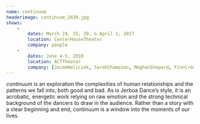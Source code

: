 ```yaml
---
name: continuum
headerimage: continuum_2430.jpg
shows:
    -
        dates: March 24, 25, 29, & April 1, 2017
        location: CenterHouseTheater
        company: people
    -
        dates: June 4-5, 2010
        location: ACTTheater
        company: [JaimeWaliczek, SarahChampion, MeghanShepard, FinnCronin, SeanCalavan, MorganHoughton, RenadoTozer, KristinKissell]
---
```

*continuum* is an exploration the complexities of human relationships and the patterns we fall into, both good and bad. As is Jerboa Dance’s style, it is an acrobatic, energetic work relying on raw emotion and the strong technical background of the dancers to draw in the audience. Rather than a story with a clear beginning and end, continuum is a window into the moments of our lives.